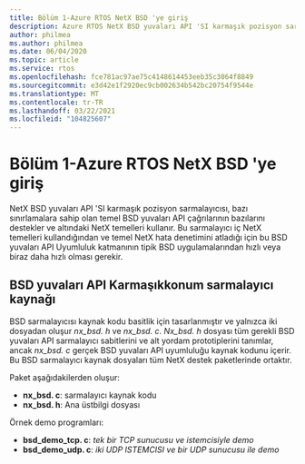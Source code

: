 ```yaml
---
title: Bölüm 1-Azure RTOS NetX BSD 'ye giriş
description: Azure RTOS NetX BSD yuvaları API 'SI karmaşık pozisyon sarmalayıcısı, bazı sınırlamalara sahip temel BSD yuvaları API çağrılarının bazılarını destekler ve altındaki NetX temel öğelerini kullanır.
author: philmea
ms.author: philmea
ms.date: 06/04/2020
ms.topic: article
ms.service: rtos
ms.openlocfilehash: fce781ac97ae75c4148614453eeb35c3064f8849
ms.sourcegitcommit: e3d42e1f2920ec9cb002634b542bc20754f9544e
ms.translationtype: MT
ms.contentlocale: tr-TR
ms.lasthandoff: 03/22/2021
ms.locfileid: "104825607"
---
```

# <a name="chapter-1---introduction-to-azure-rtos-netx-bsd"></a>Bölüm 1-Azure RTOS NetX BSD 'ye giriş

NetX BSD yuvaları API 'SI karmaşık pozisyon sarmalayıcısı, bazı sınırlamalara sahip olan temel BSD yuvaları API çağrılarının bazılarını destekler ve altındaki NetX temelleri kullanır. Bu sarmalayıcı iç NetX temelleri kullandığından ve temel NetX hata denetimini atladığı için bu BSD yuvaları API Uyumluluk katmanının tipik BSD uygulamalarından hızlı veya biraz daha hızlı olması gerekir.

## <a name="bsd-sockets-api-compliancy-wrapper-source"></a>BSD yuvaları API Karmaşıkkonum sarmalayıcı kaynağı

BSD sarmalayıcısı kaynak kodu basitlik için tasarlanmıştır ve yalnızca iki dosyadan oluşur *nx_bsd. h* ve *nx_bsd. c*. *Nx_bsd. h* dosyası tüm gerekli BSD yuvaları API sarmalayıcı sabitlerini ve alt yordam prototiplerini tanımlar, ancak *nx_bsd. c* gerçek BSD yuvaları API uyumluluğu kaynak kodunu içerir. Bu BSD sarmalayıcı kaynak dosyaları tüm NetX destek paketlerinde ortaktır.

Paket aşağıdakilerden oluşur:

- **nx_bsd. c**: sarmalayıcı kaynak kodu
- **nx_bsd. h**: Ana üstbilgi dosyası

Örnek demo programları:

- **bsd_demo_tcp. c**: *tek bir TCP sunucusu ve istemcisiyle demo*
- **bsd_demo_udp. c**: *iki UDP ISTEMCISI ve bir UDP sunucusu ile demo*

